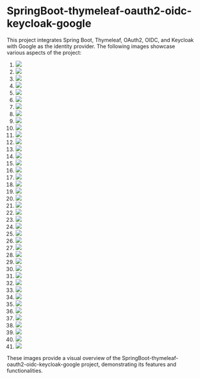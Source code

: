 # SpringBoot-thymeleaf-oauth2-oidc-keycloak-google

This project integrates Spring Boot, Thymeleaf, OAuth2, OIDC, and Keycloak with Google as the identity provider. The following images showcase various aspects of the project:

1. <img src="Pics/1.png">
2. <img src="Pics/2.png">
3. <img src="Pics/3.png">
4. <img src="Pics/4.png">
5. <img src="Pics/5.png">
6. <img src="Pics/6.png">
7. <img src="Pics/7.png">
8. <img src="Pics/8.png">
9. <img src="Pics/9.png">
10. <img src="Pics/10.png">
11. <img src="Pics/11.png">
12. <img src="Pics/12.png">
13. <img src="Pics/13.png">
14. <img src="Pics/14.png">
15. <img src="Pics/15.png">
16. <img src="Pics/16.png">
17. <img src="Pics/17.png">
18. <img src="Pics/18.png">
19. <img src="Pics/19.png">
20. <img src="Pics/20.png">
21. <img src="Pics/21.png">
22. <img src="Pics/22.png">
23. <img src="Pics/23.png">
24. <img src="Pics/24.png">
25. <img src="Pics/25.png">
26. <img src="Pics/26.png">
27. <img src="Pics/27.png">
28. <img src="Pics/28.png">
29. <img src="Pics/29.png">
30. <img src="Pics/30.png">
31. <img src="Pics/31.png">
32. <img src="Pics/32.png">
33. <img src="Pics/33.png">
34. <img src="Pics/34.png">
35. <img src="Pics/35.png">
36. <img src="Pics/36.png">
37. <img src="Pics/37.png">
38. <img src="Pics/38.png">
39. <img src="Pics/39.png">
40. <img src="Pics/40.png">
41. <img src="Pics/41.png">

These images provide a visual overview of the SpringBoot-thymeleaf-oauth2-oidc-keycloak-google project, demonstrating its features and functionalities.
